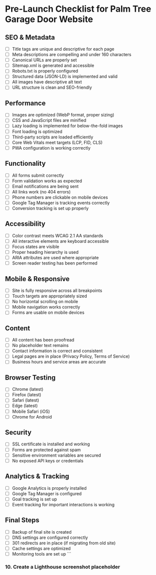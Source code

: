 # Pre-Launch Checklist for Palm Tree Garage Door Website

## SEO & Metadata
- [ ] Title tags are unique and descriptive for each page
- [ ] Meta descriptions are compelling and under 160 characters
- [ ] Canonical URLs are properly set
- [ ] Sitemap.xml is generated and accessible
- [ ] Robots.txt is properly configured
- [ ] Structured data (JSON-LD) is implemented and valid
- [ ] All images have descriptive alt text
- [ ] URL structure is clean and SEO-friendly

## Performance
- [ ] Images are optimized (WebP format, proper sizing)
- [ ] CSS and JavaScript files are minified
- [ ] Lazy loading is implemented for below-the-fold images
- [ ] Font loading is optimized
- [ ] Third-party scripts are loaded efficiently
- [ ] Core Web Vitals meet targets (LCP, FID, CLS)
- [ ] PWA configuration is working correctly

## Functionality
- [ ] All forms submit correctly
- [ ] Form validation works as expected
- [ ] Email notifications are being sent
- [ ] All links work (no 404 errors)
- [ ] Phone numbers are clickable on mobile devices
- [ ] Google Tag Manager is tracking events correctly
- [ ] Conversion tracking is set up properly

## Accessibility
- [ ] Color contrast meets WCAG 2.1 AA standards
- [ ] All interactive elements are keyboard accessible
- [ ] Focus states are visible
- [ ] Proper heading hierarchy is used
- [ ] ARIA attributes are used where appropriate
- [ ] Screen reader testing has been performed

## Mobile & Responsive
- [ ] Site is fully responsive across all breakpoints
- [ ] Touch targets are appropriately sized
- [ ] No horizontal scrolling on mobile
- [ ] Mobile navigation works correctly
- [ ] Forms are usable on mobile devices

## Content
- [ ] All content has been proofread
- [ ] No placeholder text remains
- [ ] Contact information is correct and consistent
- [ ] Legal pages are in place (Privacy Policy, Terms of Service)
- [ ] Business hours and service areas are accurate

## Browser Testing
- [ ] Chrome (latest)
- [ ] Firefox (latest)
- [ ] Safari (latest)
- [ ] Edge (latest)
- [ ] Mobile Safari (iOS)
- [ ] Chrome for Android

## Security
- [ ] SSL certificate is installed and working
- [ ] Forms are protected against spam
- [ ] Sensitive environment variables are secured
- [ ] No exposed API keys or credentials

## Analytics & Tracking
- [ ] Google Analytics is properly installed
- [ ] Google Tag Manager is configured
- [ ] Goal tracking is set up
- [ ] Event tracking for important interactions is working

## Final Steps
- [ ] Backup of final site is created
- [ ] DNS settings are configured correctly
- [ ] 301 redirects are in place (if migrating from old site)
- [ ] Cache settings are optimized
- [ ] Monitoring tools are set up
\`\`\`

### 10. Create a Lighthouse screenshot placeholder
